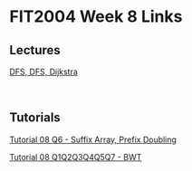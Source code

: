 # FIT2004 Week 8 Links

## Lectures
[DFS, DFS, Dijkstra](https://youtu.be/XF4IRYeIdPU)

<br>

## Tutorials
[Tutorial 08 Q6 - Suffix Array, Prefix Doubling](https://youtu.be/Y6W8LV8mjxw)

[Tutorial 08 Q1Q2Q3Q4Q5Q7 - BWT](https://youtu.be/mY8u_N9ZreU)